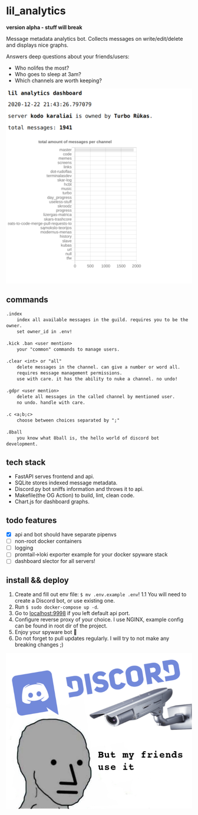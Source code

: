 # lil_analytics

**version alpha - stuff will break**

Message metadata analytics bot. Collects messages on write/edit/delete and displays nice graphs. 

Answers deep questions about your friends/users:

- Who nolifes the most?
- Who goes to sleep at 3am?
- Which channels are worth keeping?



![dashboard](dashboard.png)

## commands
```
.index 
    index all available messages in the guild. requires you to be the owner. 
    set owner_id in .env!
 
.kick .ban <user mention>
    your "common" commands to manage users.

.clear <int> or "all"
    delete messages in the channel. can give a number or word all.
    requires message management permissions.
    use with care. it has the ability to nuke a channel. no undo!

.gdpr <user mention>
    delete all messages in the called channel by mentioned user.
    no undo. handle with care.

.c <a;b;c>
    choose between choices separated by ";"

.8ball
    you know what 8ball is, the hello world of discord bot development.

```

## tech stack
- FastAPI serves frontend and api.
- SQLite stores indexed message metadata.
- Discord.py bot sniffs information and throws it to api.
- Makefile(the OG Action) to build, lint, clean code.
- Chart.js for dashboard graphs.


## todo features
- [x] api and bot should have separate pipenvs
- [ ] non-root docker containers
- [ ] logging
- [ ] promtail->loki exporter example for your docker spyware stack
- [ ] dashboard slector for all servers!

## install && deploy
1. Create and fill out env file: `$ mv .env.example .env`!
    1.1 You will need to create a Discord bot, or use existing one.
2. Run `$ sudo docker-compose up -d`.
3. Go to [localhost:9998](https://localhost:9998) if you left default api port.
4. Configure reverse proxy of your choice. I use NGINX, example config can be found in root dir of the project.
4. Enjoy your spyware bot 🤖
5. Do not forget to pull updates regularly. I will try to not make any breaking changes ;)

![lol](lol.png)